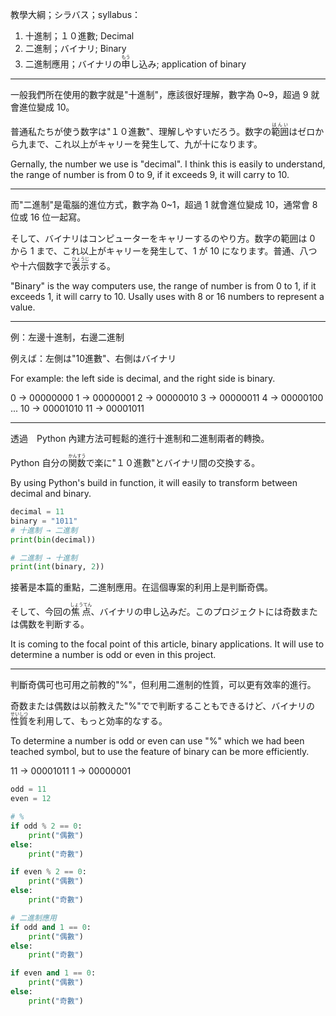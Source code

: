 教學大綱；シラバス；syllabus：
1. 十進制；１０進數; Decimal
2. 二進制；バイナリ; Binary
3. 二進制應用；バイナリの<ruby>申<rt>もう</rt></ruby>し込み; application of binary 

---

一般我們所在使用的數字就是"十進制"，應該很好理解，數字為 0~9，超過 9 就會進位變成 10。

普通私たちが使う数字は"１０進數"、理解しやすいだろう。数字の<ruby>範囲<rt>はんい</rt></ruby>はゼロから九まで、これ以上がキャリーを発生して、九が十になります。

Gernally, the number we use is "decimal". I think this is easily to understand, the range of number is from 0 to 9, if it exceeds 9, it will carry to 10.

---

而"二進制"是電腦的進位方式，數字為 0~1，超過 1 就會進位變成 10，通常會 8 位或 16 位一起寫。

そして、バイナリはコンピューターをキャリーするのやり方。数字の範囲は 0 から 1 まで、これ以上がキャリーを発生して、1 が 10 になります。普通、八つや十六個数字で<ruby>表示<rt>ひょうじ</rt></ruby>する。

"Binary" is the way computers use, the range of number is from 0 to 1, if it exceeds 1, it will carry to 10. Usally uses with 8 or 16 numbers to represent a value.

---

例：左邊十進制，右邊二進制

例えば：左側は"10進數"、右側はバイナリ

For example: the left side is decimal, and the right side is binary.

0  → 00000000
1  → 00000001
2  → 00000010
3  → 00000011
4  → 00000100
...
10 → 00001010
11 → 00001011

---

透過　Python 內建方法可輕鬆的進行十進制和二進制兩者的轉換。

Python 自分の<ruby>関数<rt>かんすう</rt></ruby>で楽に"１０進數"とバイナリ間の交換する。

By using Python's build in function, it will easily to transform between decimal and binary.

```python
decimal = 11
binary = "1011"
# 十進制 → 二進制
print(bin(decimal))

# 二進制 → 十進制
print(int(binary, 2))
```

接著是本篇的重點，二進制應用。在這個專案的利用上是判斷奇偶。

そして、今回の<ruby>焦点<rt>しょうてん</rt></ruby>、バイナリの申し込みだ。このプロジェクトには奇数または偶数を判断する。

It is coming to the focal point of this article, binary applications. It will use to determine a number is odd or even in this project.

---

判斷奇偶可也可用之前教的"%"，但利用二進制的性質，可以更有效率的進行。

奇数または偶数は以前教えた"%"でで判断することもできるけど、バイナリの<ruby>性質<rt>せいしつ</rt></ruby>を利用して、もっと効率的なする。

To determine a number is odd or even can use "%" which we had been teached symbol, but to use the feature of binary can be more efficiently.

11 → 00001011
1  → 00000001

```python
odd = 11
even = 12

# %
if odd % 2 == 0:
    print("偶數")
else:
    print("奇數")

if even % 2 == 0:
    print("偶數")
else:
    print("奇數")

# 二進制應用
if odd and 1 == 0:
    print("偶數")
else:
    print("奇數")

if even and 1 == 0:
    print("偶數")
else:
    print("奇數")
```